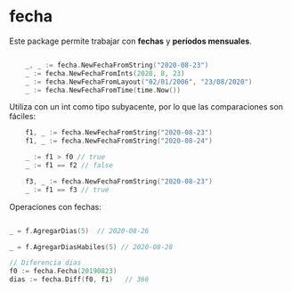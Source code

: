 # fecha

Este package permite trabajar con **fechas** y **períodos mensuales**.

```go

    _, _ := fecha.NewFechaFromString("2020-08-23")
    _ := fecha.NewFechaFromInts(2020, 8, 23)
    _ := fecha.NewFechaFromLayout("02/01/2006", "23/08/2020")
    _ := fecha.NewFechaFromTime(time.Now())

```

Utiliza con un int como tipo subyacente, por lo que las comparaciones son fáciles:

```go
    f1, _ := fecha.NewFechaFromString("2020-08-23")
    f1, _ := fecha.NewFechaFromString("2020-08-24")

    _ := f1 > f0 // true
    _ := f1 == f2 // false

    f3, _ := fecha.NewFechaFromString("2020-08-23")
    _ := f1 == f3 // true
```

Operaciones con fechas:

```go

_ = f.AgregarDias(5)  // 2020-08-26

_ = f.AgregarDiasHabiles(5) // 2020-08-28

// Diferencia dias
f0 := fecha.Fecha(20190823)
dias := fecha.Diff(f0, f1)   // 366
```
